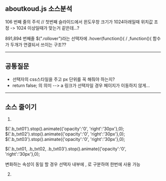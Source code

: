 ## aboutkoud.js 소스분석

106 번째 줄의 주석 // 첫번째 슬라이드에서 윈도우창 크기가 1024아래일때 위치값 조정 -> 1024 이상일때가 맞는거 같은데...?

891,894 번째줄  $(".rollover")라는 선택자에 .hover(function(){  /  ,function(){ 함수가 두개가 연결되서 쓰이는 구조??

***

## 공통질문

* 선택자의 css스타일을 주고 px 단위를 꼭 해줘야 하는지?
* return false; 의 의미 --> a 링크가 선택자일 경우 페이지가 이동하지 않게...

***

## 소스 줄이기

1. 
    
$('.b_txt01').stop().animate({'opacity':'0', 'right':'30px'},0);
$('.b_txt02').stop().animate({'opacity':'0', 'right':'30px'},0);
$('.b_txt03').stop().animate({'opacity':'0', 'right':'30px'},0);
    
    
$('.b_txt01, .b_txt02, .b_txt03').stop().animate({'opacity':'0', 'right':'30px'},0);
    
변화하는 속성이 동일 할 경우 선택자 내부에 , 로 구분하여 한번에 사용 가능 

2. 
